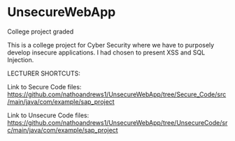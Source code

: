 # UnsecureWebApp
College project graded

This is a college project for Cyber Security where we have to purposely develop insecure applications. I had chosen to present XSS and SQL Injection.

LECTURER SHORTCUTS:

Link to Secure Code files:
https://github.com/nathoandrews1/UnsecureWebApp/tree/Secure_Code/src/main/java/com/example/sap_project

Link to Unsecure Code files:
https://github.com/nathoandrews1/UnsecureWebApp/tree/UnsecureCode/src/main/java/com/example/sap_project
